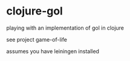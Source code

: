 clojure-gol
===========

playing with an implementation of gol in clojure

see project game-of-life

assumes you have leiningen installed
